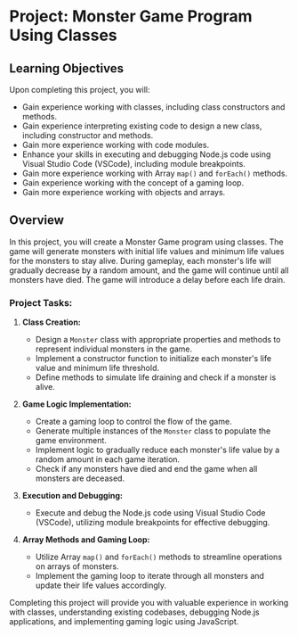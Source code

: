 # Project: Monster Game Program Using Classes

## Learning Objectives

Upon completing this project, you will:

- Gain experience working with classes, including class constructors and methods.
- Gain experience interpreting existing code to design a new class, including constructor and methods.
- Gain more experience working with code modules.
- Enhance your skills in executing and debugging Node.js code using Visual Studio Code (VSCode), including module breakpoints.
- Gain more experience working with Array `map()` and `forEach()` methods.
- Gain experience working with the concept of a gaming loop.
- Gain more experience working with objects and arrays.

## Overview

In this project, you will create a Monster Game program using classes. The game will generate monsters with initial life values and minimum life values for the monsters to stay alive. During gameplay, each monster's life will gradually decrease by a random amount, and the game will continue until all monsters have died. The game will introduce a delay before each life drain.

### Project Tasks:

1. **Class Creation:**
   - Design a `Monster` class with appropriate properties and methods to represent individual monsters in the game.
   - Implement a constructor function to initialize each monster's life value and minimum life threshold.
   - Define methods to simulate life draining and check if a monster is alive.

2. **Game Logic Implementation:**
   - Create a gaming loop to control the flow of the game.
   - Generate multiple instances of the `Monster` class to populate the game environment.
   - Implement logic to gradually reduce each monster's life value by a random amount in each game iteration.
   - Check if any monsters have died and end the game when all monsters are deceased.

3. **Execution and Debugging:**
   - Execute and debug the Node.js code using Visual Studio Code (VSCode), utilizing module breakpoints for effective debugging.

4. **Array Methods and Gaming Loop:**
   - Utilize Array `map()` and `forEach()` methods to streamline operations on arrays of monsters.
   - Implement the gaming loop to iterate through all monsters and update their life values accordingly.

Completing this project will provide you with valuable experience in working with classes, understanding existing codebases, debugging Node.js applications, and implementing gaming logic using JavaScript.
